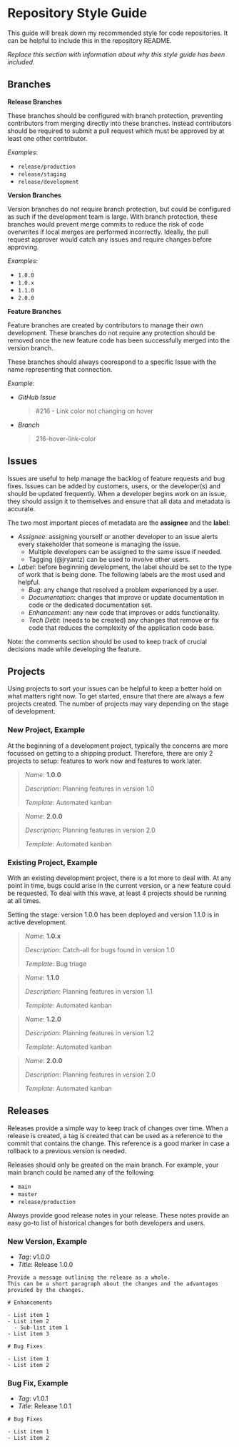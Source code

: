 # Repository Style Guide

This guide will break down my recommended style for code repositories.  It can be helpful to include this in the repository README.

_Replace this section with information about why this style guide has been included._

## Branches

**Release Branches**

These branches should be configured with branch protection, preventing contributors from merging directly into these branches.  Instead contributors should be required to submit a pull request which must be approved by at least one other contributor.

_Examples_:
- `release/production`
- `release/staging`
- `release/development`

**Version Branches**

Version branches do not require branch protection, but could be configured as such if the development team is large.  With branch protection, these branches would prevent merge commits to reduce the risk of code overwrites if local merges are performed incorrectly.  Ideally, the pull request approver would catch any issues and require changes before approving.

_Examples_:
- `1.0.0`
- `1.0.x`
- `1.1.0`
- `2.0.0`

**Feature Branches**

Feature branches are created by contributors to manage their own development.  These branches do not require any protection should be removed once the new feature code has been successfully merged into the version branch.

These branches should always coorespond to a specific Issue with the name representing that connection.

_Example_:

- _GitHub Issue_
  > #216 - Link color not changing on hover
- _Branch_
  > 216-hover-link-color

## Issues

Issues are useful to help manage the backlog of feature requests and bug fixes.  Issues can be added by customers, users, or the developer(s) and should be updated frequently.  When a developer begins work on an issue, they should assign it to themselves and ensure that all data and metadata is accurate.

The two most important pieces of metadata are the **assignee** and the **label**:  

- _Assignee_: assigning yourself or another developer to an issue alerts every stakeholder that someone is managing the issue.
  - Multiple developers can be assigned to the same issue if needed.
  - Tagging (@jryantz) can be used to involve other users.
- _Label_: before beginning development, the label should be set to the type of work that is being done.  The following labels are the most used and helpful.
  - _Bug_: any change that resolved a problem experienced by a user.
  - _Documentation_: changes that improve or update documentation in code or the dedicated documentation set.
  - _Enhancement_: any new code that improves or adds functionality.
  - _Tech Debt_: (needs to be created) any changes that remove or fix code that reduces the complexity of the application code base.

Note: the comments section should be used to keep track of crucial decisions made while developing the feature.  

## Projects

Using projects to sort your issues can be helpful to keep a better hold on what matters right now.  To get started, ensure that there are always a few projects created.  The number of projects may vary depending on the stage of development.

### New Project, Example

At the beginning of a development project, typically the concerns are more focussed on getting to a shipping product.  Therefore, there are only 2 projects to setup: features to work now and features to work later.

> _Name_: **1.0.0**
> 
> _Description_: Planning features in version 1.0
> 
> _Template_: Automated kanban

> _Name_: **2.0.0**
> 
> _Description_: Planning features in version 2.0
> 
> _Template_: Automated kanban

### Existing Project, Example

With an existing development project, there is a lot more to deal with.  At any point in time, bugs could arise in the current version, or a new feature could be requested.  To deal with this wave, at least 4 projects should be running at all times.

Setting the stage: version 1.0.0 has been deployed and version 1.1.0 is in active development.

> _Name_: **1.0.x**
> 
> _Description_: Catch-all for bugs found in version 1.0
> 
> _Template_: Bug triage

> _Name_: **1.1.0**
> 
> _Description_: Planning features in version 1.1
> 
> _Template_: Automated kanban

> _Name_: **1.2.0**
> 
> _Description_: Planning features in version 1.2
> 
> _Template_: Automated kanban

> _Name_: **2.0.0**
> 
> _Description_: Planning features in version 2.0
> 
> _Template_: Automated kanban

## Releases

Releases provide a simple way to keep track of changes over time.  When a release is created, a tag is created that can be used as a reference to the commit that contains the change.  This reference is a good marker in case a rollback to a previous version is needed.

Releases should only be greated on the main branch.  For example, your main branch could be named any of the following:

- `main`
- `master`
- `release/production`

Always provide good release notes in your release.  These notes provide an easy go-to list of historical changes for both developers and users.

### New Version, Example

- _Tag_: v1.0.0
- _Title_: Release 1.0.0

```
Provide a message outlining the release as a whole.
This can be a short paragraph about the changes and the advantages provided by the changes.

# Enhancements

- List item 1
- List item 2
  - Sub-list item 1
- List item 3

# Bug Fixes

- List item 1
- List item 2
```

### Bug Fix, Example

- _Tag_: v1.0.1
- _Title_: Release 1.0.1

```
# Bug Fixes

- List item 1
- List item 2
```
